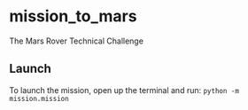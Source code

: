 # mission_to_mars
The Mars Rover Technical Challenge

## Launch
To launch the mission, open up the terminal and run:
```python -m mission.mission```

